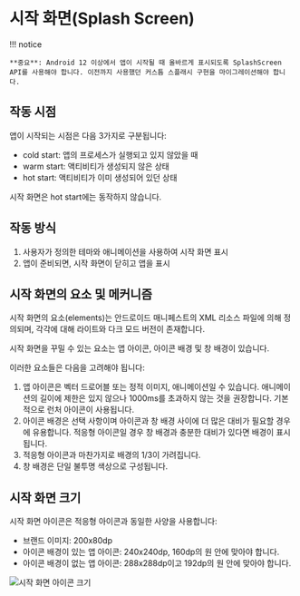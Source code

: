 # 시작 화면(Splash Screen)

!!! notice

    **중요**: Android 12 이상에서 앱이 시작될 때 올바르게 표시되도록 SplashScreen API를 사용해야 합니다. 이전까지 사용했던 커스틈 스플래시 구현을 마이그레이션해야 합니다.

## 작동 시점

앱이 시작되는 시점은 다음 3가지로 구분됩니다:

- cold start: 앱의 프로세스가 실행되고 있지 않았을 때
- warm start: 액티비티가 생성되지 않은 상태
- hot start: 액티비티가 이미 생성되어 있던 상태

시작 화면은 hot start에는 동작하지 않습니다.

## 작동 방식

1. 사용자가 정의한 테마와 애니메이션을 사용하여 시작 화면 표시
2. 앱이 준비되면, 시작 화면이 닫히고 앱을 표시

## 시작 화면의 요소 및 메커니즘

시작 화면의 요소(elements)는 안드로이드 매니페스트의 XML 리소스 파일에 의해 정의되며, 각각에 대해 라이트와 다크 모드 버전이 존재합니다.

시작 화면을 꾸밀 수 있는 요소는 앱 아이콘, 아이콘 배경 및 창 배경이 있습니다.

이러한 요소들은 다음을 고려해야 됩니다:

1. 앱 아이콘은 벡터 드로어블 또는 정적 이미지, 애니메이션일 수 있습니다. 애니메이션의 길이에 제한은 있지 않으나 1000ms를 초과하지 않는 것을 권장합니다. 기본적으로 런처 아이콘이 사용됩니다.
2. 아이콘 배경은 선택 사항이며 아이콘과 창 배경 사이에 더 많은 대비가 필요할 경우에 유용합니다. 적응형 아이콘일 경우 창 배경과 충분한 대비가 있다면 배경이 표시됩니다.
3. 적응형 아이콘과 마찬가지로 배경의 1/3이 가려집니다.
4. 창 배경은 단일 불투명 색상으로 구성됩니다.

## 시작 화면 크기

시작 화면 아이콘은 적응형 아이콘과 동일한 사양을 사용합니다:

- 브랜드 이미지: 200x80dp
- 아이콘 배경이 있는 앱 아이콘: 240x240dp, 160dp의 원 안에 맞아야 합니다.
- 아이콘 배경이 없는 앱 아이콘: 288x288dp이고 192dp의 원 안에 맞아야 합니다.

![시작 화면 아이콘 크기](https://developer.android.com/static/images/guide/topics/ui/splash-screen/splash-screen-icon-dimensions.png)
